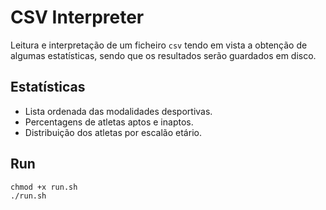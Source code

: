 # CSV Interpreter

Leitura e interpretação de um ficheiro `csv` tendo em vista a obtenção de algumas estatísticas, sendo que os resultados serão guardados em disco.

## Estatísticas

- Lista ordenada das modalidades desportivas.
- Percentagens de atletas aptos e inaptos.
- Distribuição dos atletas por escalão etário.

## Run

```
chmod +x run.sh
./run.sh
```